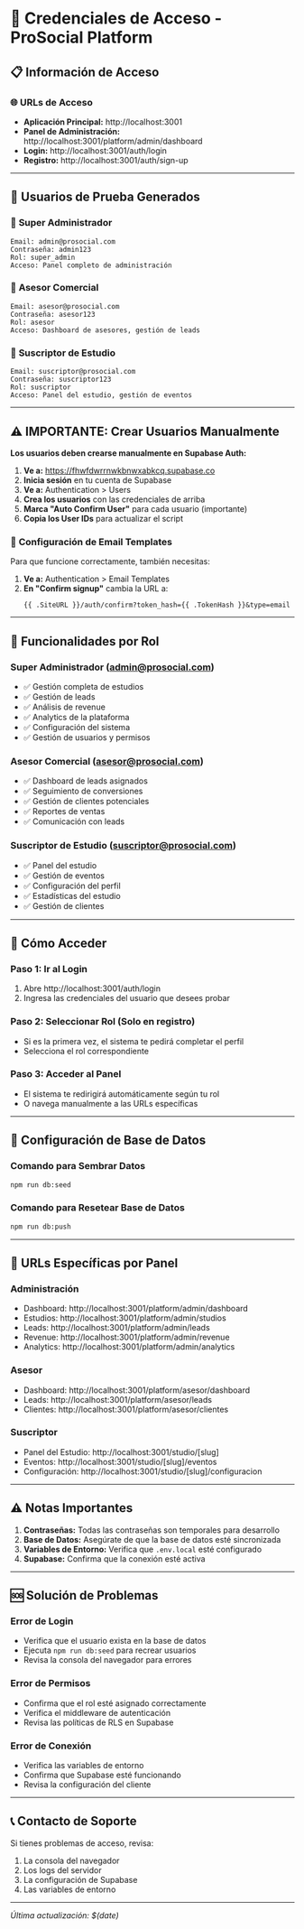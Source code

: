 # 🔐 Credenciales de Acceso - ProSocial Platform

## 📋 Información de Acceso

### 🌐 **URLs de Acceso**

- **Aplicación Principal:** http://localhost:3001
- **Panel de Administración:** http://localhost:3001/platform/admin/dashboard
- **Login:** http://localhost:3001/auth/login
- **Registro:** http://localhost:3001/auth/sign-up

---

## 👥 **Usuarios de Prueba Generados**

### 🔑 **Super Administrador**

```
Email: admin@prosocial.com
Contraseña: admin123
Rol: super_admin
Acceso: Panel completo de administración
```

### 🔑 **Asesor Comercial**

```
Email: asesor@prosocial.com
Contraseña: asesor123
Rol: asesor
Acceso: Dashboard de asesores, gestión de leads
```

### 🔑 **Suscriptor de Estudio**

```
Email: suscriptor@prosocial.com
Contraseña: suscriptor123
Rol: suscriptor
Acceso: Panel del estudio, gestión de eventos
```

---

## ⚠️ **IMPORTANTE: Crear Usuarios Manualmente**

**Los usuarios deben crearse manualmente en Supabase Auth:**

1. **Ve a:** https://fhwfdwrrnwkbnwxabkcq.supabase.co
2. **Inicia sesión** en tu cuenta de Supabase
3. **Ve a:** Authentication > Users
4. **Crea los usuarios** con las credenciales de arriba
5. **Marca "Auto Confirm User"** para cada usuario (importante)
6. **Copia los User IDs** para actualizar el script

### 🔧 **Configuración de Email Templates**

Para que funcione correctamente, también necesitas:

1. **Ve a:** Authentication > Email Templates
2. **En "Confirm signup"** cambia la URL a:
   ```
   {{ .SiteURL }}/auth/confirm?token_hash={{ .TokenHash }}&type=email
   ```

---

## 🎯 **Funcionalidades por Rol**

### **Super Administrador (admin@prosocial.com)**

- ✅ Gestión completa de estudios
- ✅ Gestión de leads
- ✅ Análisis de revenue
- ✅ Analytics de la plataforma
- ✅ Configuración del sistema
- ✅ Gestión de usuarios y permisos

### **Asesor Comercial (asesor@prosocial.com)**

- ✅ Dashboard de leads asignados
- ✅ Seguimiento de conversiones
- ✅ Gestión de clientes potenciales
- ✅ Reportes de ventas
- ✅ Comunicación con leads

### **Suscriptor de Estudio (suscriptor@prosocial.com)**

- ✅ Panel del estudio
- ✅ Gestión de eventos
- ✅ Configuración del perfil
- ✅ Estadísticas del estudio
- ✅ Gestión de clientes

---

## 🚀 **Cómo Acceder**

### **Paso 1: Ir al Login**

1. Abre http://localhost:3001/auth/login
2. Ingresa las credenciales del usuario que desees probar

### **Paso 2: Seleccionar Rol (Solo en registro)**

- Si es la primera vez, el sistema te pedirá completar el perfil
- Selecciona el rol correspondiente

### **Paso 3: Acceder al Panel**

- El sistema te redirigirá automáticamente según tu rol
- O navega manualmente a las URLs específicas

---

## 🔧 **Configuración de Base de Datos**

### **Comando para Sembrar Datos**

```bash
npm run db:seed
```

### **Comando para Resetear Base de Datos**

```bash
npm run db:push
```

---

## 📱 **URLs Específicas por Panel**

### **Administración**

- Dashboard: http://localhost:3001/platform/admin/dashboard
- Estudios: http://localhost:3001/platform/admin/studios
- Leads: http://localhost:3001/platform/admin/leads
- Revenue: http://localhost:3001/platform/admin/revenue
- Analytics: http://localhost:3001/platform/admin/analytics

### **Asesor**

- Dashboard: http://localhost:3001/platform/asesor/dashboard
- Leads: http://localhost:3001/platform/asesor/leads
- Clientes: http://localhost:3001/platform/asesor/clientes

### **Suscriptor**

- Panel del Estudio: http://localhost:3001/studio/[slug]
- Eventos: http://localhost:3001/studio/[slug]/eventos
- Configuración: http://localhost:3001/studio/[slug]/configuracion

---

## ⚠️ **Notas Importantes**

1. **Contraseñas:** Todas las contraseñas son temporales para desarrollo
2. **Base de Datos:** Asegúrate de que la base de datos esté sincronizada
3. **Variables de Entorno:** Verifica que `.env.local` esté configurado
4. **Supabase:** Confirma que la conexión esté activa

---

## 🆘 **Solución de Problemas**

### **Error de Login**

- Verifica que el usuario exista en la base de datos
- Ejecuta `npm run db:seed` para recrear usuarios
- Revisa la consola del navegador para errores

### **Error de Permisos**

- Confirma que el rol esté asignado correctamente
- Verifica el middleware de autenticación
- Revisa las políticas de RLS en Supabase

### **Error de Conexión**

- Verifica las variables de entorno
- Confirma que Supabase esté funcionando
- Revisa la configuración del cliente

---

## 📞 **Contacto de Soporte**

Si tienes problemas de acceso, revisa:

1. La consola del navegador
2. Los logs del servidor
3. La configuración de Supabase
4. Las variables de entorno

---

_Última actualización: $(date)_
